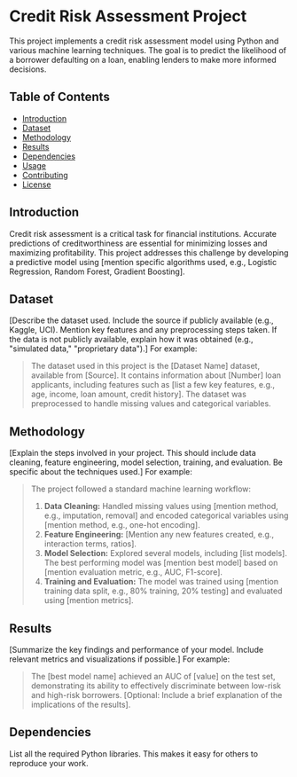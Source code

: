 # Credit Risk Assessment Project

This project implements a credit risk assessment model using Python and various machine learning techniques.  The goal is to predict the likelihood of a borrower defaulting on a loan, enabling lenders to make more informed decisions.

## Table of Contents

*   [Introduction](#introduction)
*   [Dataset](#dataset)
*   [Methodology](#methodology)
*   [Results](#results)
*   [Dependencies](#dependencies)
*   [Usage](#usage)
*   [Contributing](#contributing)
*   [License](#license)

## Introduction

Credit risk assessment is a critical task for financial institutions.  Accurate predictions of creditworthiness are essential for minimizing losses and maximizing profitability. This project addresses this challenge by developing a predictive model using [mention specific algorithms used, e.g., Logistic Regression, Random Forest, Gradient Boosting].

## Dataset

[Describe the dataset used.  Include the source if publicly available (e.g., Kaggle, UCI).  Mention key features and any preprocessing steps taken.  If the data is not publicly available, explain how it was obtained (e.g., "simulated data," "proprietary data").]  For example:

> The dataset used in this project is the [Dataset Name] dataset, available from [Source]. It contains information about [Number] loan applicants, including features such as [list a few key features, e.g., age, income, loan amount, credit history].  The dataset was preprocessed to handle missing values and categorical variables.

## Methodology

[Explain the steps involved in your project.  This should include data cleaning, feature engineering, model selection, training, and evaluation.  Be specific about the techniques used.] For example:

> The project followed a standard machine learning workflow:
>
> 1.  **Data Cleaning:** Handled missing values using [mention method, e.g., imputation, removal] and encoded categorical variables using [mention method, e.g., one-hot encoding].
> 2.  **Feature Engineering:** [Mention any new features created, e.g., interaction terms, ratios].
> 3.  **Model Selection:** Explored several models, including [list models].  The best performing model was [mention best model] based on [mention evaluation metric, e.g., AUC, F1-score].
> 4.  **Training and Evaluation:** The model was trained using [mention training data split, e.g., 80% training, 20% testing] and evaluated using [mention metrics].

## Results

[Summarize the key findings and performance of your model.  Include relevant metrics and visualizations if possible.] For example:

> The [best model name] achieved an AUC of [value] on the test set, demonstrating its ability to effectively discriminate between low-risk and high-risk borrowers.  [Optional: Include a brief explanation of the implications of the results].

## Dependencies

List all the required Python libraries.  This makes it easy for others to reproduce your work.
